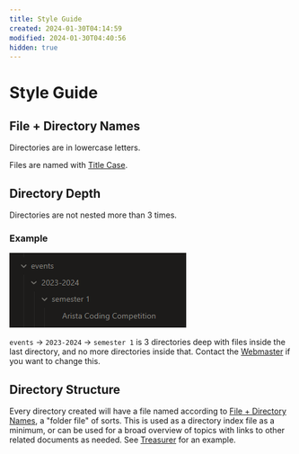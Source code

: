 ```yaml
---
title: Style Guide
created: 2024-01-30T04:14:59
modified: 2024-01-30T04:40:56
hidden: true
---
```


# Style Guide

## File + Directory Names

Directories are in lowercase letters.

Files are named with [Title Case](https://en.wikipedia.org/wiki/Title_case).

## Directory Depth

Directories are not nested more than 3 times.

### Example

![](res/example_of_nested_dirs.png)

`events` -> `2023-2024` -> `semester 1` is 3 directories deep with files inside the last directory, and no more directories inside that. Contact the [Webmaster](committee/webmaster/Webmaster.md) if you want to change this.

## Directory Structure

Every directory created will have a file named according to [File + Directory Names](Style%20Guide.md#File%20+%20Directory%20Names), a "folder file" of sorts. This is used as a directory index file as a minimum, or can be used for a broad overview of topics with links to other related documents as needed. See [Treasurer](committee/treasurer/Treasurer.md) for an example.
